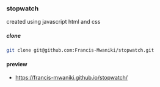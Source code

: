 ### stopwatch

created using javascript html and css
  
  ##### clone 
  ```sh
  git clone git@github.com:Francis-Mwaniki/stopwatch.git
  ```
 #### preview
 - https://francis-mwaniki.github.io/stopwatch/